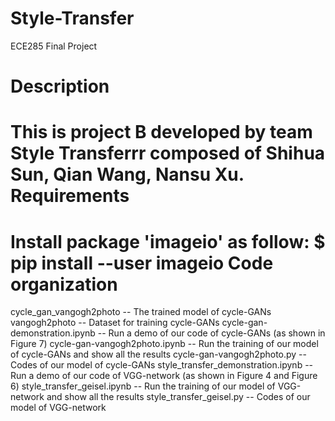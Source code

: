 # Style-Transfer
ECE285 Final Project

Description
===========
This is project B developed by team Style Transferrr composed of Shihua Sun, Qian Wang, Nansu Xu.
Requirements
============
Install package 'imageio' as follow:
$ pip install --user imageio
Code organization
=================
cycle_gan_vangogh2photo -- The trained model of cycle-GANs
vangogh2photo --  Dataset for training cycle-GANs
cycle-gan-demonstration.ipynb -- Run a demo of our code of cycle-GANs (as shown in Figure 7)
cycle-gan-vangogh2photo.ipynb -- Run the training of our model of cycle-GANs and show all the results
cycle-gan-vangogh2photo.py -- Codes of our model of cycle-GANs
style_transfer_demonstration.ipynb -- Run a demo of our code of VGG-network (as shown in Figure 4 and Figure 6)
style_transfer_geisel.ipynb -- Run the training of our model of VGG-network and show all the results
style_transfer_geisel.py -- Codes of our model of VGG-network

